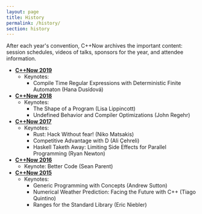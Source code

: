 ```yaml
---
layout: page
title: History
permalink: /history/
section: history
---
```


After each year's convention, C++Now archives the important content: session schedules, videos of talks, sponsors for the year, and attendee information.

* **[C++Now 2019](/history/2019/)**
    * Keynotes:
        * Compile Time Regular Expressions with Deterministic Finite Automaton (Hana Dusídová)
* **[C++Now 2018](/history/2018/)**
    * Keynotes:
        * The Shape of a Program (Lisa Lippincott)
        * Undefined Behavior and Compiler Optimizations (John Regehr)
* **[C++Now 2017](/history/2017/)**
    * Keynotes:
        * Rust: Hack Without fear! (Niko Matsakis)
        * Competitive Advantage with D (Ali Çehreli)
        * Haskell Taketh Away: Limiting Side Effects for Parallel Programming (Ryan Newton)
* **[C++Now 2016](/history/2016/)**
    * Keynote: Better Code (Sean Parent)
* **[C++Now 2015](/history/2015/)**
    * Keynotes:
        * Generic Programming with Concepts (Andrew Sutton)
        * Numerical Weather Prediction: Facing the Future with C++ (Tiago Quintino)
        * Ranges for the Standard Library (Eric Niebler)
